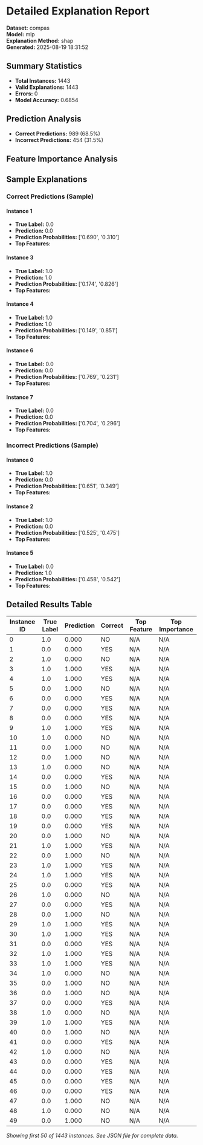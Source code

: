 # Detailed Explanation Report

**Dataset:** compas  
**Model:** mlp  
**Explanation Method:** shap  
**Generated:** 2025-08-19 18:31:52  

## Summary Statistics

- **Total Instances:** 1443
- **Valid Explanations:** 1443
- **Errors:** 0
- **Model Accuracy:** 0.6854

## Prediction Analysis

- **Correct Predictions:** 989 (68.5%)
- **Incorrect Predictions:** 454 (31.5%)

## Feature Importance Analysis

## Sample Explanations

### Correct Predictions (Sample)

#### Instance 1

- **True Label:** 0.0
- **Prediction:** 0.0
- **Prediction Probabilities:** ['0.690', '0.310']
- **Top Features:**

#### Instance 3

- **True Label:** 1.0
- **Prediction:** 1.0
- **Prediction Probabilities:** ['0.174', '0.826']
- **Top Features:**

#### Instance 4

- **True Label:** 1.0
- **Prediction:** 1.0
- **Prediction Probabilities:** ['0.149', '0.851']
- **Top Features:**

#### Instance 6

- **True Label:** 0.0
- **Prediction:** 0.0
- **Prediction Probabilities:** ['0.769', '0.231']
- **Top Features:**

#### Instance 7

- **True Label:** 0.0
- **Prediction:** 0.0
- **Prediction Probabilities:** ['0.704', '0.296']
- **Top Features:**

### Incorrect Predictions (Sample)

#### Instance 0

- **True Label:** 1.0
- **Prediction:** 0.0
- **Prediction Probabilities:** ['0.651', '0.349']
- **Top Features:**

#### Instance 2

- **True Label:** 1.0
- **Prediction:** 0.0
- **Prediction Probabilities:** ['0.525', '0.475']
- **Top Features:**

#### Instance 5

- **True Label:** 0.0
- **Prediction:** 1.0
- **Prediction Probabilities:** ['0.458', '0.542']
- **Top Features:**

## Detailed Results Table

| Instance ID | True Label | Prediction | Correct | Top Feature | Top Importance |
|-------------|------------|------------|---------|-------------|----------------|
| 0 | 1.0 | 0.000 | NO | N/A | N/A |
| 1 | 0.0 | 0.000 | YES | N/A | N/A |
| 2 | 1.0 | 0.000 | NO | N/A | N/A |
| 3 | 1.0 | 1.000 | YES | N/A | N/A |
| 4 | 1.0 | 1.000 | YES | N/A | N/A |
| 5 | 0.0 | 1.000 | NO | N/A | N/A |
| 6 | 0.0 | 0.000 | YES | N/A | N/A |
| 7 | 0.0 | 0.000 | YES | N/A | N/A |
| 8 | 0.0 | 0.000 | YES | N/A | N/A |
| 9 | 1.0 | 1.000 | YES | N/A | N/A |
| 10 | 1.0 | 0.000 | NO | N/A | N/A |
| 11 | 0.0 | 1.000 | NO | N/A | N/A |
| 12 | 0.0 | 1.000 | NO | N/A | N/A |
| 13 | 1.0 | 0.000 | NO | N/A | N/A |
| 14 | 0.0 | 0.000 | YES | N/A | N/A |
| 15 | 0.0 | 1.000 | NO | N/A | N/A |
| 16 | 0.0 | 0.000 | YES | N/A | N/A |
| 17 | 0.0 | 0.000 | YES | N/A | N/A |
| 18 | 0.0 | 0.000 | YES | N/A | N/A |
| 19 | 0.0 | 0.000 | YES | N/A | N/A |
| 20 | 0.0 | 1.000 | NO | N/A | N/A |
| 21 | 1.0 | 1.000 | YES | N/A | N/A |
| 22 | 0.0 | 1.000 | NO | N/A | N/A |
| 23 | 1.0 | 1.000 | YES | N/A | N/A |
| 24 | 1.0 | 1.000 | YES | N/A | N/A |
| 25 | 0.0 | 0.000 | YES | N/A | N/A |
| 26 | 1.0 | 0.000 | NO | N/A | N/A |
| 27 | 0.0 | 0.000 | YES | N/A | N/A |
| 28 | 0.0 | 1.000 | NO | N/A | N/A |
| 29 | 1.0 | 1.000 | YES | N/A | N/A |
| 30 | 1.0 | 1.000 | YES | N/A | N/A |
| 31 | 0.0 | 0.000 | YES | N/A | N/A |
| 32 | 1.0 | 1.000 | YES | N/A | N/A |
| 33 | 1.0 | 1.000 | YES | N/A | N/A |
| 34 | 1.0 | 0.000 | NO | N/A | N/A |
| 35 | 0.0 | 1.000 | NO | N/A | N/A |
| 36 | 0.0 | 1.000 | NO | N/A | N/A |
| 37 | 0.0 | 0.000 | YES | N/A | N/A |
| 38 | 1.0 | 0.000 | NO | N/A | N/A |
| 39 | 1.0 | 1.000 | YES | N/A | N/A |
| 40 | 0.0 | 1.000 | NO | N/A | N/A |
| 41 | 0.0 | 0.000 | YES | N/A | N/A |
| 42 | 1.0 | 0.000 | NO | N/A | N/A |
| 43 | 0.0 | 0.000 | YES | N/A | N/A |
| 44 | 0.0 | 0.000 | YES | N/A | N/A |
| 45 | 0.0 | 0.000 | YES | N/A | N/A |
| 46 | 0.0 | 0.000 | YES | N/A | N/A |
| 47 | 0.0 | 1.000 | NO | N/A | N/A |
| 48 | 1.0 | 0.000 | NO | N/A | N/A |
| 49 | 0.0 | 1.000 | NO | N/A | N/A |

*Showing first 50 of 1443 instances. See JSON file for complete data.*
